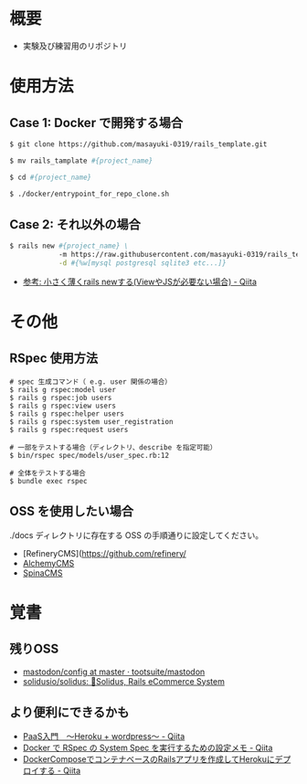 # 概要
- 実験及び練習用のリポジトリ

# 使用方法
## Case 1: Docker で開発する場合

```bash
$ git clone https://github.com/masayuki-0319/rails_template.git

$ mv rails_tamplate #{project_name}

$ cd #{project_name}

$ ./docker/entrypoint_for_repo_clone.sh
```

## Case 2: それ以外の場合

```bash
$ rails new #{project_name} \
            -m https://raw.githubusercontent.com/masayuki-0319/rails_template/master/rails_template.rb \
            -d #{%w[mysql postgresql sqlite3 etc...]}
```

- [参考: 小さく薄くrails newする\(ViewやJSが必要ない場合\) \- Qiita](https://qiita.com/shifumin/items/f4f4ea68d9963dbe9ca2)


# その他
## RSpec 使用方法
```bash:bash
# spec 生成コマンド（ e.g. user 関係の場合）
$ rails g rspec:model user
$ rails g rspec:job users
$ rails g rspec:view users
$ rails g rspec:helper users
$ rails g rspec:system user_registration
$ rails g rspec:request users
```

```bash:bash
# 一部をテストする場合（ディレクトリ、describe を指定可能）
$ bin/rspec spec/models/user_spec.rb:12

# 全体をテストする場合
$ bundle exec rspec
```

## OSS を使用したい場合
./docs ディレクトリに存在する OSS の手順通りに設定してください。
- [RefineryCMS](https://github.com/refinery/
- [AlchemyCMS](https://github.com/AlchemyCMS/alchemy_cms)
- [SpinaCMS](https://github.com/SpinaCMS/Spina)

# 覚書
## 残りOSS
- [mastodon/config at master · tootsuite/mastodon](https://github.com/tootsuite/mastodon/tree/master/config)
- [solidusio/solidus: 🛒Solidus, Rails eCommerce System](https://github.com/solidusio/solidus)
## より便利にできるかも
- [PaaS入門　〜Heroku \+ wordpress〜 \- Qiita](https://qiita.com/fukazawashun/items/a8a9698d5cf781f87812)
- [Docker で RSpec の System Spec を実行するための設定メモ \- Qiita](https://qiita.com/suketa/items/d783ac61c2a3e4c16ad4)
- [DockerComposeでコンテナベースのRailsアプリを作成してHerokuにデプロイする \- Qiita](https://qiita.com/akirakudo/items/16a01271b0a39316e439#heroku%E3%81%B8%E3%83%87%E3%83%97%E3%83%AD%E3%82%A4%E3%81%99%E3%82%8B)
